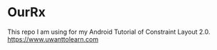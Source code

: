 # OurRx
This repo I am using for my Android Tutorial of Constraint Layout 2.0. https://www.uwanttolearn.com
